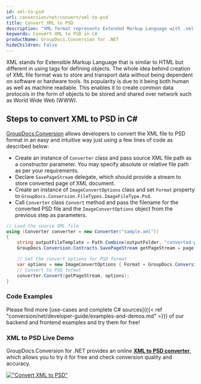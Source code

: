 ```yaml
---
id: xml-to-psd
url: conversion/net/convert/xml-to-psd
title: Convert XML to PSD
description: "XML format represents Extended Markup Language with .xml extension. Learn how to convert XML to PSD file programmatically in C# language using GroupDocs.Conversion for .NET library."
keywords: Convert XML to PSD in C#
productName: GroupDocs.Conversion for .NET
hideChildren: False
---
```


XML stands for Extensible Markup Language that is similar to HTML but different in using tags for defining objects. The whole idea behind creation of XML file format was to store and transport data without being dependent on software or hardware tools. Its popularity is due to it being both human as well as machine readable. This enables it to create common data protocols in the form of objects to be stored and shared over network such as World Wide Web (WWW).

## Steps to convert XML to PSD in C#

[GroupDocs.Conversion](https://products.groupdocs.com/conversion/net) allows developers to convert the XML file to PSD format in an easy and intuitive way just using a few lines of code as described below:

* Create an instance of `Converter` class and pass source XML file path as a constructor parameter. You may specify absolute or relative file path as per your requirements. 
* Declare `SavePageStream` delegate, which should provide a stream to store converted page of XML document.
* Create an instance of `ImageConvertOptions` class and set `Format` property to `GroupDocs.Conversion.FileTypes.ImageFileType.Psd`.
* Call `Converter` class `Convert` method and pass the filename for the converted PSD file and the `ImageConvertOptions` object from the previous step as parameters.

```csharp
// Load the source XML file
using (Converter converter = new Converter("sample.xml"))
{
    string outputFileTemplate = Path.Combine(outputFolder, "converted-page-{0}.psd");
    GroupDocs.Conversion.Contracts.SavePageStream getPageStream = page => new FileStream(string.Format(outputFileTemplate, page), FileMode.Create);

    // Set the convert options for PSD format
    var options = new ImageConvertOptions { Format = GroupDocs.Conversion.FileTypes.ImageFileType.Psd };   
    // Convert to PSD format
    converter.Convert(getPageStream, options);
}
```

### Code Examples

Please find more [use-cases and complete C# sources]({{< ref "conversion/net/developer-guide/examples-and-demos.md" >}}) of our backend and frontend examples and try them for free!

### XML to PSD Live Demo

GroupDocs.Conversion for .NET provides an online [**XML to PSD converter**](https://products.groupdocs.app/conversion/xml-to-psd), which allows you to try it for free and check conversion quality and accuracy.

[!["Convert XML to PSD"](conversion/net/images/convert-to-psd/convert-xml-to-psd.png)](https://products.groupdocs.app/conversion/xml-to-psd)